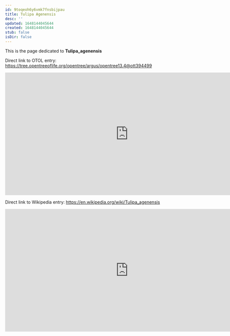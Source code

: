 ```yaml
---
id: 9toqeoh6y6vmk7fnsbijpau
title: Tulipa Agenensis
desc: ''
updated: 1648144045644
created: 1648144045644
stub: false
isDir: false
---
```

This is the page dedicated to **Tulipa_agenensis**


Direct link to OTOL entry: https://tree.opentreeoflife.org/opentree/argus/opentree13.4@ott394499



<html>
    <body>
    <iframe src="https://tree.opentreeoflife.org/opentree/argus/opentree13.4@ott394499"
    width="800" height="400" frameborder="0" allowfullscreen> </iframe>
    </body>
</html>
    


Direct link to Wikipedia entry: https://en.wikipedia.org/wiki/Tulipa_agenensis



<html>
    <body>
    <iframe src="https://en.wikipedia.org/wiki/Tulipa_agenensis"
    width="800" height="400" frameborder="0" allowfullscreen> </iframe>
    </body>
</html>
    
